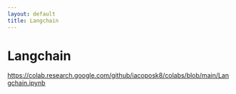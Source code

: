 ```yaml
---
layout: default
title: Langchain
---
```


# Langchain

https://colab.research.google.com/github/iacoposk8/colabs/blob/main/Langchain.ipynb
